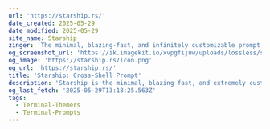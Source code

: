 ```yaml
---
url: 'https://starship.rs/'
date_created: 2025-05-29
date_modified: 2025-05-29
site_name: Starship
zinger: 'The minimal, blazing-fast, and infinitely customizable prompt for any shell!'
og_screenshot_url: 'https://ik.imagekit.io/xvpgfijuw/uploads/lossless/screenshots/20250529_Starship_og_screenshot.jpeg'
og_image: 'https://starship.rs/icon.png'
og_url: 'https://starship.rs/'
title: 'Starship: Cross-Shell Prompt'
description: 'Starship is the minimal, blazing fast, and extremely customizable prompt for any shell! Shows the information you need, while staying sleek and minimal. Quick installation available for Bash, Fish, ZSH, Ion, Tcsh, Elvish, Nu, Xonsh, Cmd, and Powershell.'
og_last_fetch: '2025-05-29T13:18:25.563Z'
tags:
  - Terminal-Themers
  - Terminal-Prompts
---
```



